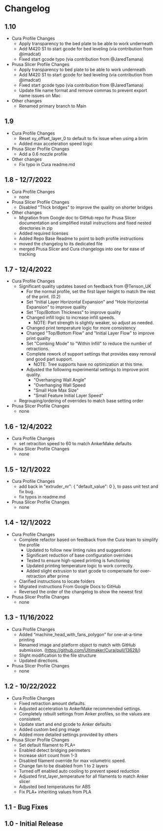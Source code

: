 # Changelog

## 1.10

- Cura Profile Changes
  - Apply transparency to the bed plate to be able to work underneath
  - Add M420 S1 to start gcode for bed leveling (via contribution from @imadcat)
  - Fixed start gcode typo (via contribution from @JaredTamana)
- Prusa Slicer Profile Changes
  - Apply transparency to bed plate to be able to work underneath
  - Add M420 S1 to start gcode for bed leveling (via contribution from @imadcat)
  - Fixed start gcode typo (via contribution from @JaredTamana)
  - Update file name format and remove commas to prevent export name issues on Mac
- Other changes
  - Renamed primary branch to Main

## 1.9

- Cura Profile Changes
  - Reset xy_offset_layer_0 to default to fix issue when using a brim
  - Added max acceleration speed logic
- Prusa Slicer Profile Changes
  - Add a 0.6 nozzle profile
- Other changes
  - Fix typo in Cura readme.md

## 1.8 - 12/7/2022

- Cura Profile Changes
  - none
- Prusa Slicer Profile Changes
  - Disabled "Thick bridges" to improve the quality on shorter bridges
- Other changes
  - Migration from Google doc to GitHub repo for Prusa Slicer documentation and simplified install instructions and fixed nested directories in zip
  - Added required licenses
  - Added Repo Base Readme to point to both profile instructions
  - moved the changelog to its dedicated file
  - merged Prusa Slicer and Cura changelogs into one for ease of tracking

## 1.7 - 12/4/2022

- Cura Profile Changes
  - Significant quality updates based on feedback from @Tenson_UK
    - For the normal profile, set the first layer height to match the rest of the print. (0.2)
    - Set "Initial Layer Horizontal Expansion" and "Hole Horizontal Expansion" to improve quality
    - Set "Top/Bottom Thickness" to improve quality
    - Changed infill logic to increase infill speeds.
      - NOTE: Part strength is slightly weaker, so adjust as needed.
    - Changed print temperature logic for more consistency
    - Changed "Top/Bottom Flow" and "Initial Layer Flow" to improve print quality
    - Set "Combing Mode" to "Within Infill" to reduce the number of retractions.
    - Complete rework of support settings that provides easy removal and good part support.
      - NOTE: Tree supports have no optimization at this time.
    - Adjusted the following experimental settings to improve print quality.
      - "Overhanging Wall Angle"
      - "Overhanging Wall Speed
      - "Small Hole Max Size"
      - "Small Feature Initial Layer Speed"
  - Regrouping/ordering of overrides to match base setting order
- Prusa Slicer Profile Changes
  - none

## 1.6 - 12/4/2022

- Cura Profile Changes
  - set retraciton speed to 60 to match AnkerMake defaults
- Prusa Slicer Profile Changes
  - none

## 1.5 - 12/1/2022

- Cura Profile Changes
  - add back in "extruder_nr": { "default_value": 0 }, to pass unit test and fix bug.
  - fix typos in readme.md
- Prusa Slicer Profile Changes
  - none

## 1.4 - 12/1/2022

- Cura Profile Changes
  - Complete refactor based on feedback from the Cura team to simplify the profile
    - Updated to follow new linting rules and suggestions
    - Significant reduction of base configuration overrides
    - Tested to ensure high-speed printing is functioning
    - Updated printing temperature logic to work correctly.
    - Added slight extrusion to start gcode to compensate for over-retraction after prime
  - Clarified instructions to locate folders
  - Migrated instructions From Google Docs to GitHub
  - Reversed the order of the changelog to show the newest first
- Prusa Slicer Profile Changes
  - none

## 1.3 - 11/16/2022

- Cura Profile Changes
  - Added “machine_head_with_fans_polygon” for one-at-a-time printing
  - Renamed image and platform object to match with GitHub submission. (<https://github.com/Ultimaker/Cura/pull/13628/>)
  - Slight modification to the file structure
  - Updated directions.
- Prusa Slicer Profile Changes
  - none

## 1.2 - 10/22/2022

- Cura Profile Changes
  - Fixed retraction amount defaults.
  - Adjusted acceleration to AnkerMake recommended settings.
  - Completely rebuilt settings from Anker profiles, so the values are consistent.
  - Update start and end gcode to Anker defaults
  - Added custom bed png image
  - Added more detailed settings provided by others
- Prusa Slicer Profile Changes
  - Set default filament to PLA+
  - Enabled detect bridging perimeters
  - Increase skirt count from 1-3
  - Disabled filament override for max volumetric speed.
  - Change fan to be disabled from 1 to 2 layers
  - Turned off enabled auto cooling to prevent speed reduction
  - Adjusted first_layer_temperature for all filaments to match Anker slicer
  - Adjusted bed temperatures for ABS
  - Fix PLA+ inheriting values from PLA

## 1.1 - Bug Fixes

## 1.0 - Initial Release
